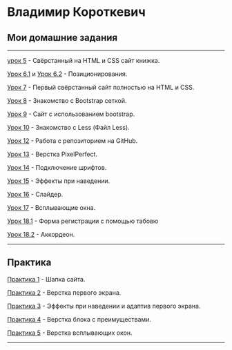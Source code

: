 

# Владимир Короткевич



## Мои домашние задания

***

[урок 5](https://VladimirVaize.github.io/lesson_5/ "...") - Свёрстанный на HTML и CSS сайт книжка.


[Урок 6.1](https://VladimirVaize.github.io/lesson_6.1/ "...") и [Урок 6.2](https://VladimirVaize.github.io/lesson_6.2/ "...") - Позиционирования.


[Урок 7](https://VladimirVaize.github.io/lesson_7/ "...") - Первый свёрстанный сайт полностью на HTML и CSS.


[Урок 8](https://VladimirVaize.github.io/lesson_8/ "...") - Знакомство с Bootstrap сеткой.


[Урок 9](https://VladimirVaize.github.io/lesson_9/ "...") - Сайт с использованием bootstrap.


[Урок 10](https://VladimirVaize.github.io/lesson_10/ "...") - Знакомство с Less (Файл Less).


[Урок 12](https://github.com/VladimirVaize/VladimirVaize.github.io "...") - Работа с репозиторием на GitHub.


[Урок 13](https://VladimirVaize.github.io/lesson_13/ "...") - Верстка PixelPerfect.


[Урок 14](https://VladimirVaize.github.io/lesson_14/ "...") - Подключение шрифтов.


[Урок 15](https://vladimirvaize.github.io/lesson_15/ "...") - Эффекты при наведении.


[Урок 16](https://vladimirvaize.github.io/lesson_16/index.html "...") - Слайдер.


[Урок 17](https://vladimirvaize.github.io/lesson_17/ "...") - Всплывающие окна.


[Урок 18.1](https://vladimirvaize.github.io/lesson_18.1/ "...") - Форма регистрации с помощью табовю


[Урок 18.2](https://vladimirvaize.github.io/lesson_18.2/ "...") - Аккордеон.

***
## Практика


[Практика 1](https://VladimirVaize.github.io/practice_1/ "...") - Шапка сайта.


[Практика 2](https://vladimirvaize.github.io/practice_2/ "...") - Верстка первого экрана.


[Практика 3](https://vladimirvaize.github.io/practice_3/ "...") - Эффекты при наведении и адаптив первого экрана.


[Практика 4](https://vladimirvaize.github.io/practice_4/ "...") - Верстка блока с преимуществами.


[Практика 5](https://vladimirvaize.github.io/practice_5/ "...") - Верстка всплывающих окон.


***
